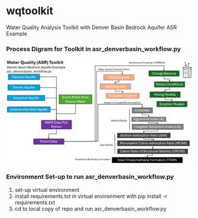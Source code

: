 # wqtoolkit
Water Quality Analysis Toolkit with Denver Basin Bedrock Aquifer ASR Example

### Process Digram for Toolkit in asr_denverbasin_workflow.py

<img src="readme/processdiagram.png" width="1000"/>


### Environment Set-up to run asr_denverbasin_workflow.py
1. set-up virtual environment
2. install requirements.txt in virtual environment with
     pip install -r requirements.txt
4. cd to local copy of repo and run asr_denverbasin_workflow.py
